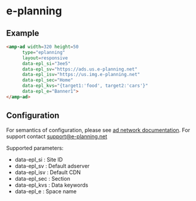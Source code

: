 <!---
Copyright 2016 The AMP HTML Authors. All Rights Reserved.

Licensed under the Apache License, Version 2.0 (the "License");
you may not use this file except in compliance with the License.
You may obtain a copy of the License at

      http://www.apache.org/licenses/LICENSE-2.0

Unless required by applicable law or agreed to in writing, software
distributed under the License is distributed on an "AS-IS" BASIS,
WITHOUT WARRANTIES OR CONDITIONS OF ANY KIND, either express or implied.
See the License for the specific language governing permissions and
limitations under the License.
-->

# e-planning


## Example

```html
<amp-ad width=320 height=50
      type="eplanning"
      layout=responsive
      data-epl_si="3ee5"
      data-epl_sv="https://ads.us.e-planning.net"
      data-epl_isv="https://us.img.e-planning.net"
      data-epl_sec="Home"
      data-epl_kvs="{target1:'food', target2:'cars'}"
      data-epl_e="Banner1">
</amp-ad>
```

## Configuration

For semantics of configuration, please see [ad network documentation](https://www.e-planning.net). For support contact support@e-planning.net

Supported parameters:

- data-epl_si : Site ID
- data-epl_sv : Default adserver
- data-epl_isv : Default CDN
- data-epl_sec : Section
- data-epl_kvs : Data keywords
- data-epl_e : Space name
